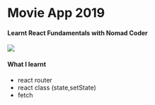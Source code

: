 # Movie App 2019

#### Learnt React Fundamentals with Nomad Coder

![](https://gdurl.com/XD5G)

#### What I learnt

- react router
- react class (state,setState)
- fetch
